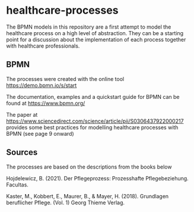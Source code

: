 # healthcare-processes

The BPMN models in this repository are a first attempt to model the healthcare process on a high level of abstraction.
They can be a starting point for a discussion about the implementation of each process together with healthcare professionals.


## BPMN

The processes were created with the online tool https://demo.bpmn.io/s/start

The documentation, examples and a quickstart guide for BPMN can be found at https://www.bpmn.org/

The paper at https://www.sciencedirect.com/science/article/pii/S0306437922000217 provides some best practices for modelling healthcare processes with BPMN (see page 9 onward)


## Sources
The processes are based on the descriptions from the books below

Hojdelewicz, B. (2021). Der Pflegeprozess: Prozesshafte Pflegebeziehung. Facultas.

Kaster, M., Kobbert, E., Maurer, B., & Mayer, H. (2018). Grundlagen beruflicher Pflege. (Vol. 1) Georg Thieme Verlag.




